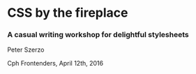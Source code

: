 # CSS by the fireplace

### A casual writing workshop for delightful stylesheets

Peter Szerzo

Cph Frontenders, April 12th, 2016
